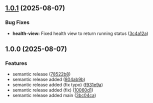 ## [1.0.1](https://github.com/Vadym11/DevOpsProject2025/compare/v1.0.0...v1.0.1) (2025-08-07)

### Bug Fixes

* **health-view:** Fixed health view to return running status ([3c4a12a](https://github.com/Vadym11/DevOpsProject2025/commit/3c4a12a01805cea6643978fff7c549b6575874c3))

## 1.0.0 (2025-08-07)

### Features

* semantic release ([78522b8](https://github.com/Vadym11/DevOpsProject2025/commit/78522b8fecc6cd65f81195520c2c624f9db2c4eb))
* semantic release added ([804ab9b](https://github.com/Vadym11/DevOpsProject2025/commit/804ab9b4e108e122e635a74f92d06ac0c11a914a))
* semantic release added (fix typo) ([f931e9a](https://github.com/Vadym11/DevOpsProject2025/commit/f931e9ac72544f4ca0e8a74fa53b5cba1d69c352))
* semantic release added (fix) ([10060d1](https://github.com/Vadym11/DevOpsProject2025/commit/10060d1b11b28c1906c754c569d2442584a2d420))
* semantic release added main ([3bc04ca](https://github.com/Vadym11/DevOpsProject2025/commit/3bc04ca2e495719677cf7481f137a118671c6de6))
